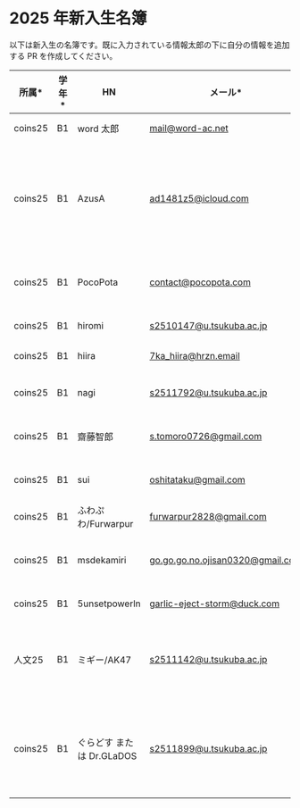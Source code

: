 # 2025 年新入生名簿

以下は新入生の名簿です。既に入力されている情報太郎の下に自分の情報を追加する PR を作成してください。

| 所属\*  | 学年\* | HN        | メール\*         | Twitter       | コメント   |
| ------- | ------ | --------- | ---------------- | ------------- | ---------- |
| coins25 | B1     | word 太郎 | mail@word-ac.net | @word_tsukuba | 頑張ります |
| coins25 | B1     | AzusA | ad1481z5@icloud.com | @azusa_coins25 | 文才はありませんが、文才をつけたい意欲はあります。頑張り〼. |
| coins25 | B1     | PocoPota | contact@pocopota.com | @PocoPota_io | 皆さんよろしくお願いします！ |
| coins25 | B1 | hiromi | s2510147@u.tsukuba.ac.jp |なし | がんばるます |
| coins25 | B1     | hiira    | 7ka_hiira@hrzn.email | @7ka_hiira | がんばります! |
| coins25 | B1     | nagi | s2511792@u.tsukuba.ac.jp | @nagi_kinwagiwa | 面白い記事書きます！ |
| coins25 | B1     | 齋藤智郎 | s.tomoro0726@gmail.com | @Tomo02721601 | 研究がんばります。 |
| coins25 | B1     | sui | oshitataku@gmail.com | @suisui_loos | よろしくお願いします。 |
| coins25 | B1     | ふわぷわ/Furwarpur | furwarpur2828@gmail.com | @Furwarpur | pc初心者 | 
| coins25 | B1     | msdekamiri | go.go.go.no.ojisan0320@gmail.com | @aoMgFueCgT88071 | ついていけるよう頑張ります。 | 
| coins25 | B1     | 5unsetpowerln | garlic-eject-storm@duck.com | @5unsetpowerln | よろしくね |
| 人文25  | B1     | ミギー/AK47 | s2511142@u.tsukuba.ac.jp | @lb_migii_itf/@ast_ak47 | FullStuck園児にゃーです。よろしくお願いします。 |
| coins25 | B1     | ぐらどす または Dr.GLaDOS | s2511899@u.tsukuba.ac.jp | @DrMSGLaDOS6 | インフラと古のマシンをしばきます，よろしくお願いします |
